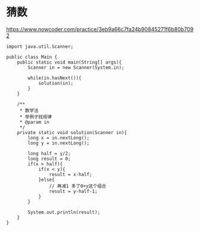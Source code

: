 # 猜数
https://www.nowcoder.com/practice/3eb9a66c7fa24b90845271f6b80b7092

    import java.util.Scanner;
    
    public class Main {
        public static void main(String[] args){
            Scanner in = new Scanner(System.in);
    
            while(in.hasNext()){
                solution(in);
            }
        }
    
        /**
         * 数学法
         * 举例子找规律
         * @param in
         */
        private static void solution(Scanner in){
            long x = in.nextLong();
            long y = in.nextLong();
    
            long half = y/2;
            long result = 0;
            if(x > half){
                if(x < y){
                    result = x-half;
                }else{
                    // 再减1 多了0+y这个组合
                    result = y-half-1;
                }
            }
    
            System.out.println(result);
        }
    }
    

